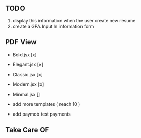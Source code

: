 ## TODO

1. display this information when the user create new resume
2. create a GPA Input In information form

## PDF View

- Bold.jsx [x]
- Elegant.jsx [x]
- Classic.jsx [x]
- Modern.jsx [x]

- Minmal.jsx []

- add more templates ( reach 10 )
- add paymob test payments

## Take Care OF

